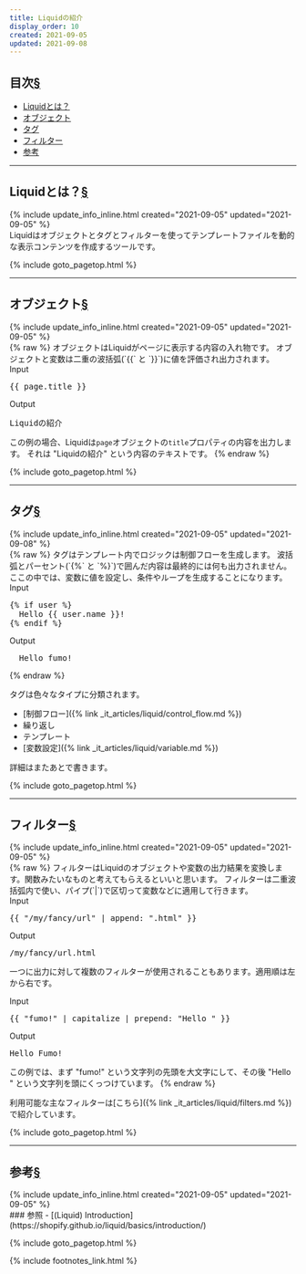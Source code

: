```yaml
---
title: Liquidの紹介
display_order: 10
created: 2021-09-05
updated: 2021-09-08
---
```


## <a name="index">目次</a><a class="heading-anchor-permalink" href="#目次">§</a>

<ul id="index_ul">
<li><a href="#Liquidとは？">Liquidとは？</a></li>
<li><a href="#オブジェクト">オブジェクト</a></li>
<li><a href="#タグ">タグ</a></li>
<li><a href="#フィルター">フィルター</a></li>
<li><a href="#参考">参考</a></li>
</ul>

* * *
## <a name="Liquidとは？">Liquidとは？</a><a class="heading-anchor-permalink" href="#Liquidとは？">§</a>
<div class="chapter-updated">{% include update_info_inline.html created="2021-09-05" updated="2021-09-05" %}</div>
Liquidはオブジェクトとタグとフィルターを使ってテンプレートファイルを動的な表示コンテンツを作成するツールです。

{% include goto_pagetop.html %}

* * *
## <a name="オブジェクト">オブジェクト</a><a class="heading-anchor-permalink" href="#オブジェクト">§</a>
<div class="chapter-updated">{% include update_info_inline.html created="2021-09-05" updated="2021-09-05" %}</div>
{% raw %}
オブジェクトはLiquidがページに表示する内容の入れ物です。  
オブジェクトと変数は二重の波括弧(`{{` と `}}`)に値を評価され出力されます。

<div class="code-box">
<div class="title">Input</div>
<pre>
{{ page.title }}
</pre>
</div>

<div class="code-box-output">
<div class="title">Output</div>
<pre>
Liquidの紹介
</pre>
</div>

この例の場合、Liquidは`page`オブジェクトの`title`プロパティの内容を出力します。
それは "Liquidの紹介" という内容のテキストです。
{% endraw %}

{% include goto_pagetop.html %}

* * *
## <a name="タグ">タグ</a><a class="heading-anchor-permalink" href="#タグ">§</a>
<div class="chapter-updated">{% include update_info_inline.html created="2021-09-05" updated="2021-09-08" %}</div>
{% raw %}
タグはテンプレート内でロジックは制御フローを生成します。  
波括弧とパーセント(`{%` と `%}`)で囲んだ内容は最終的には何も出力されません。  
ここの中では、変数に値を設定し、条件やループを生成することになります。

<div class="code-box">
<div class="title">Input</div>
<pre>
{% if user %}
  Hello {{ user.name }}!
{% endif %}
</pre>
</div>

<div class="code-box-output">
<div class="title">Output</div>
<pre>
  Hello fumo!
</pre>
</div>
{% endraw %}

タグは色々なタイプに分類されます。
- [制御フロー]({% link _it_articles/liquid/control_flow.md %})
- 繰り返し
- テンプレート
- [変数設定]({% link _it_articles/liquid/variable.md %})

詳細はまたあとで書きます。

{% include goto_pagetop.html %}

* * *
## <a name="フィルター">フィルター</a><a class="heading-anchor-permalink" href="#フィルター">§</a>
<div class="chapter-updated">{% include update_info_inline.html created="2021-09-05" updated="2021-09-05" %}</div>
{% raw %}
フィルターはLiquidのオブジェクトや変数の出力結果を変換します。関数みたいなものと考えてもらえるといいと思います。  
フィルターは二重波括弧内で使い、パイプ(`|`)で区切って変数などに適用して行きます。

<div class="code-box">
<div class="title">Input</div>
<pre>
{{ "/my/fancy/url" | append: ".html" }}
</pre>
</div>
<div class="code-box-output">
<div class="title">Output</div>
<pre>
/my/fancy/url.html
</pre>
</div>

一つに出力に対して複数のフィルターが使用されることもあります。適用順は左から右です。
<div class="code-box">
<div class="title">Input</div>
<pre>
{{ "fumo!" | capitalize | prepend: "Hello " }}
</pre>
</div>
<div class="code-box-output">
<div class="title">Output</div>
<pre>
Hello Fumo!
</pre>
</div>

この例では、まず "fumo!" という文字列の先頭を大文字にして、その後 "Hello " という文字列を頭にくっつけています。
{% endraw %}

利用可能な主なフィルターは[こちら]({% link _it_articles/liquid/filters.md %})で紹介しています。

{% include goto_pagetop.html %}

* * *
## <a name="参考">参考</a><a class="heading-anchor-permalink" href="#参考">§</a>
<div class="chapter-updated">{% include update_info_inline.html created="2021-09-05" updated="2021-09-05" %}</div>
### 参照
- [(Liquid) Introduction](https://shopify.github.io/liquid/basics/introduction/)

{% include goto_pagetop.html %}

{% include footnotes_link.html %}
